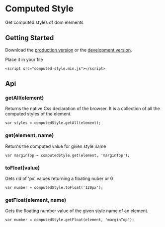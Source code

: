 # Computed Style

Get computed styles of dom elements

## Getting Started
Download the [production version][min] or the [development version][max].

[min]: https://raw.github.com/bbarakaci/computed-style/master/dist/computed-style.min.js
[max]: https://raw.github.com/bbarakaci/computed-style/master/dist/computed-style.js

Place it in your file
    
    <script src="computed-style.min.js"></script>
    
## Api

### getAll(element)

Returns the native Css declaration of the browser. It is a collection of all the computed styles of the element.
    
    var styles = computedStyle.getAll(element);
    
### get(element, name)

Returns the computed value for given style name
    
    var marginTop = computedStyle.get(element, 'marginTop');
    
### toFloat(value)

Gets rid of 'px' values returning a floating nuber or 0
    
    var number = computedStyle.toFloat('120px');
    

### getFloat(element, name)

Gets the floating number value of the given style name of an element.
    
    var number = computedStyle.getFloat(element, 'marginTop');